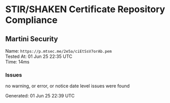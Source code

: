 # STIR/SHAKEN Certificate Repository Compliance

## Martini Security

Name: `https://p.mtsec.me/2e5a/ciEtSsV7orAb.pem`\
Tested At: 01 Jun 25 22:35 UTC\
Time: 14ms

### Issues

no warning, or error, or notice date level issues were found

Generated: 01 Jun 25 22:39 UTC